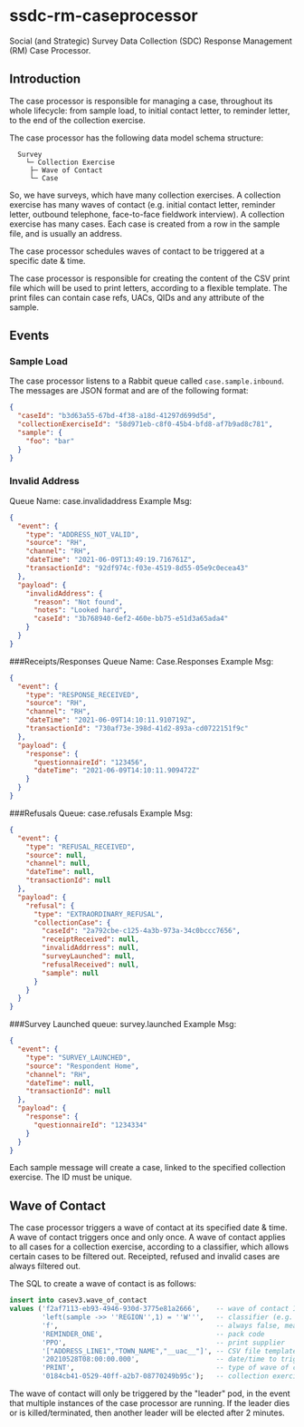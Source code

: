 # ssdc-rm-caseprocessor
Social (and Strategic) Survey Data Collection (SDC) Response Management (RM) Case Processor.

## Introduction
The case processor is responsible for managing a case, throughout its whole lifecycle: from sample load, to initial contact letter, to reminder letter, to the end of the collection exercise.

The case processor has the following data model schema structure:
```
  Survey
    └─ Collection Exercise
     ├─ Wave of Contact
     └─ Case
```

So, we have surveys, which have many collection exercises. A collection exercise has many waves of contact (e.g. initial contact letter, reminder letter, outbound telephone, face-to-face fieldwork interview). A collection exercise has many cases. Each case is created from a row in the sample file, and is usually an address.

The case processor schedules waves of contact to be triggered at a specific date & time.

The case processor is responsible for creating the content of the CSV print file which will be used to print letters, according to a flexible template. The print files can contain case refs, UACs, QIDs and any attribute of the sample.


## Events

### Sample Load
The case processor listens to a Rabbit queue called `case.sample.inbound`. The messages are JSON format and are of the following format:

```json
{
  "caseId": "b3d63a55-67bd-4f38-a18d-41297d699d5d",
  "collectionExerciseId": "58d971eb-c8f0-45b4-bfd8-af7b9ad8c781",
  "sample": {
    "foo": "bar"
  }
}
```

### Invalid Address
Queue Name: case.invalidaddress
Example Msg: 
```json
{
  "event": {
    "type": "ADDRESS_NOT_VALID",
    "source": "RH",
    "channel": "RH",
    "dateTime": "2021-06-09T13:49:19.716761Z",
    "transactionId": "92df974c-f03e-4519-8d55-05e9c0ecea43"
  },
  "payload": {
    "invalidAddress": {
      "reason": "Not found",
      "notes": "Looked hard",
      "caseId": "3b768940-6ef2-460e-bb75-e51d3a65ada4"
    }
  }
}
```

###Receipts/Responses
Queue Name: Case.Responses
Example Msg:
```json
{
  "event": {
    "type": "RESPONSE_RECEIVED",
    "source": "RH",
    "channel": "RH",
    "dateTime": "2021-06-09T14:10:11.910719Z",
    "transactionId": "730af73e-398d-41d2-893a-cd0722151f9c"
  },
  "payload": {
    "response": {
      "questionnaireId": "123456",
      "dateTime": "2021-06-09T14:10:11.909472Z"
    }
  }
}
```

###Refusals
Queue: case.refusals
Example Msg:
```json
{
  "event": {
    "type": "REFUSAL_RECEIVED",
    "source": null,
    "channel": null,
    "dateTime": null,
    "transactionId": null
  },
  "payload": {
    "refusal": {
      "type": "EXTRAORDINARY_REFUSAL",
      "collectionCase": {
        "caseId": "2a792cbe-c125-4a3b-973a-34c0bccc7656",
        "receiptReceived": null,
        "invalidAddrress": null,
        "surveyLaunched": null,
        "refusalReceived": null,
        "sample": null
      }
    }
  }
}
```

###Survey Launched
queue: survey.launched
Example Msg:
```json
{
  "event": {
    "type": "SURVEY_LAUNCHED",
    "source": "Respondent Home",
    "channel": "RH",
    "dateTime": null,
    "transactionId": null
  },
  "payload": {
    "response": {
      "questionnaireId": "1234334"
    }
  }
}
```


Each sample message will create a case, linked to the specified collection exercise. The ID must be unique.

## Wave of Contact
The case processor triggers a wave of contact at its specified date & time. A wave of contact triggers once and only once. A wave of contact applies to all cases for a collection exercise, according to a classifier, which allows certain cases to be filtered out. Receipted, refused and invalid cases are always filtered out.

The SQL to create a wave of contact is as follows:

```sql
insert into casev3.wave_of_contact
values ('f2af7113-eb93-4946-930d-3775e81a2666',    -- wave of contact ID
        'left(sample ->> ''REGION'',1) = ''W''',   -- classifier (e.g. only Wales region cases)
        'f',                                       -- always false, meaning not triggered
        'REMINDER_ONE',                            -- pack code
        'PPO',                                     -- print supplier
        '["ADDRESS_LINE1","TOWN_NAME","__uac__"]', -- CSV file template
        '20210528T08:00:00.000',                   -- date/time to trigger wave of contact
        'PRINT',                                   -- type of wave of contact
        '0184cb41-0529-40ff-a2b7-08770249b95c');   -- collection exercise ID
```

The wave of contact will only be triggered by the "leader" pod, in the event that multiple instances of the case processor are running. If the leader dies or is killed/terminated, then another leader will be elected after 2 minutes.